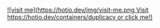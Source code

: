 [![visit me](https://hotio.dev/img/visit-me.png Visit https://hotio.dev/containers/duplicacy or click me!)](https://hotio.dev/containers/duplicacy)
